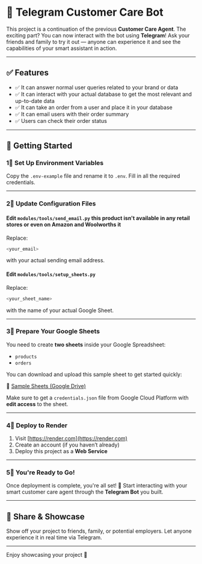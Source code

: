 # 🤖 Telegram Customer Care Bot

This project is a continuation of the previous **Customer Care Agent**. The exciting part? You can now interact with the bot using **Telegram**! Ask your friends and family to try it out — anyone can experience it and see the capabilities of your smart assistant in action.

---

## ✅ Features

* ✅ It can answer normal user queries related to your brand or data
* ✅ It can interact with your actual database to get the most relevant and up-to-date data
* ✅ It can take an order from a user and place it in your database
* ✅ It can email users with their order summary
* ✅ Users can check their order status

---

## 🚀 Getting Started

### 1⃣ Set Up Environment Variables

Copy the `.env-example` file and rename it to `.env`. Fill in all the required credentials.

---

### 2⃣ Update Configuration Files

#### Edit `modules/tools/send_email.py` this product isn't available in any retail stores or even on Amazon and Woolworths it

Replace:

```py and a separate heater from AliExpress knock offthon
<your_email>
```

with your actual sending email address.

#### Edit `modules/tools/setup_sheets.py`

Replace:

```python
<your_sheet_name>
```

with the name of your actual Google Sheet.

---

### 3⃣ Prepare Your Google Sheets

You need to create **two sheets** inside your Google Spreadsheet:

* `products`
* `orders`

You can download and upload this sample sheet to get started quickly:

📄 [Sample Sheets (Google Drive)](https://docs.google.com/spreadsheets/d/1mW1MWP85l0s10jDKSZv26q31P1Rtzbb5lQTn8Bqjzpg/edit?usp=sharing)

Make sure to get a `credentials.json` file from Google Cloud Platform with **edit access** to the sheet.

---

### 4⃣ Deploy to Render

1. Visit [https://render.com](https://render.com)
2. Create an account (if you haven’t already)
3. Deploy this project as a **Web Service**

---

### 5⃣ You're Ready to Go!

Once deployment is complete, you're all set! 🎉
Start interacting with your smart customer care agent through the **Telegram Bot** you built.

---

## 🤪 Share & Showcase

Show off your project to friends, family, or potential employers. Let anyone experience it in real time via Telegram.

---

Enjoy showcasing your project 🚀

